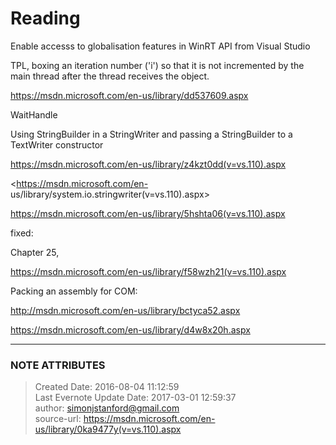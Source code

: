 # Reading

Enable accesss to globalisation features in WinRT API from Visual Studio

  

  

TPL, boxing an iteration number ('i') so that it is not incremented by the
main thread after the thread receives the object.

<https://msdn.microsoft.com/en-us/library/dd537609.aspx>

  

WaitHandle

  

  

Using StringBuilder in a StringWriter and passing a StringBuilder to a
TextWriter constructor

<https://msdn.microsoft.com/en-us/library/z4kzt0dd(v=vs.110).aspx>

<https://msdn.microsoft.com/en-
us/library/system.io.stringwriter(v=vs.110).aspx>

<https://msdn.microsoft.com/en-us/library/5hshta06(v=vs.110).aspx>

  

  

fixed:

Chapter 25,

<https://msdn.microsoft.com/en-us/library/f58wzh21(v=vs.110).aspx>

  

  

Packing an assembly for COM:

<http://msdn.microsoft.com/en-us/library/bctyca52.aspx>

<https://msdn.microsoft.com/en-us/library/d4w8x20h.aspx>

  

  


---
### NOTE ATTRIBUTES
>Created Date: 2016-08-04 11:12:59  
>Last Evernote Update Date: 2017-03-01 12:59:37  
>author: simonjstanford@gmail.com  
>source-url: https://msdn.microsoft.com/en-us/library/0ka9477y(v=vs.110).aspx  
<!--stackedit_data:
eyJoaXN0b3J5IjpbMTI0Mjg1ODg4MF19
-->